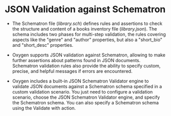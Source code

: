 # JSON Validation against Schematron

- The Schematron file (*library.sch*) defines rules and assertions to check the structure and content of a books inventory file (*library.json*).
The schema includes two phases for multi-step validation, the rules covering aspects like the "genre" and "author" properties, but also a "short_bio" and "short_desc" properties.

- Oxygen supports JSON validation against Schematron, allowing to make further assertions about patterns found in JSON documents. 
Schematron validation rules also provide the ability to specify custom, precise, and helpful messages if errors are encountered.

- Oxygen includes a built-in JSON Schematron Validator engine to validate JSON documents against a Schematron schema specified in a custom validation scenario.
You just need to configure a validation scenario, choose the JSON Schematron Validator engine, and specify the Schematron schema. You can also specify a Schematron schema using the Validate with action.